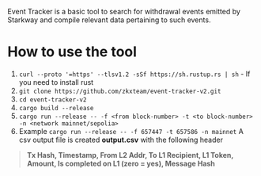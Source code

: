 Event Tracker is a basic tool to search for withdrawal events emitted by Starkway and compile relevant data pertaining to such events.

# How to use the tool

1. `curl --proto '=https' --tlsv1.2 -sSf https://sh.rustup.rs | sh` - If you need to install rust
2. `git clone https://github.com/zkxteam/event-tracker-v2.git`
3. `cd event-tracker-v2`
4. `cargo build --release`
5. `cargo run --release -- -f <from block-number> -t <to block-number> -n <network mainnet/sepolia>`
6. Example `cargo run --release -- -f 657447 -t 657586 -n mainnet`
   A csv output file is created **output.csv** with the following header

> **Tx Hash, Timestamp, From L2 Addr, To L1 Recipient, L1 Token, Amount, Is completed on L1 (zero = yes), Message Hash**
